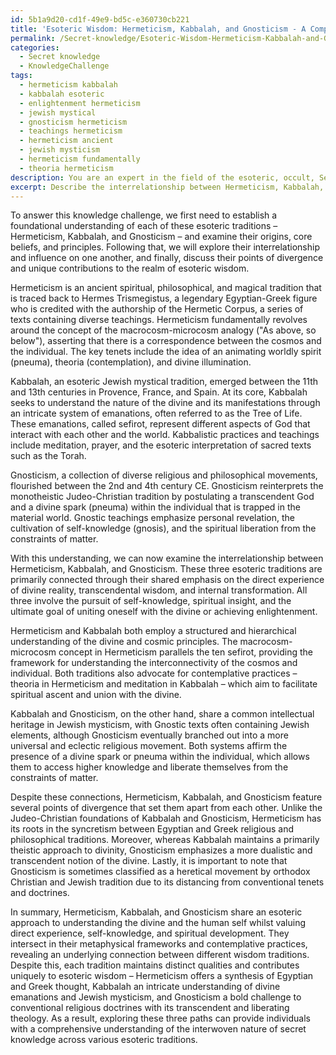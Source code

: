 ```yaml
---
id: 5b1a9d20-cd1f-49e9-bd5c-e360730cb221
title: 'Esoteric Wisdom: Hermeticism, Kabbalah, and Gnosticism - A Comparative Study'
permalink: /Secret-knowledge/Esoteric-Wisdom-Hermeticism-Kabbalah-and-Gnosticism---A-Comparative-Study/
categories:
  - Secret knowledge
  - KnowledgeChallenge
tags:
  - hermeticism kabbalah
  - kabbalah esoteric
  - enlightenment hermeticism
  - jewish mystical
  - gnosticism hermeticism
  - teachings hermeticism
  - hermeticism ancient
  - jewish mysticism
  - hermeticism fundamentally
  - theoria hermeticism
description: You are an expert in the field of the esoteric, occult, Secret knowledge and Education. You are a writer of tests, challenges, books and deep knowledge on Secret knowledge for initiates and students to gain deep insights and understanding from. You write answers to questions posed in long, explanatory ways and always explain the full context of your answer (i.e., related concepts, formulas, examples, or history), as well as the step-by-step thinking process you take to answer the challenges. Your answers to questions and challenges should be in an engaging but factual style, explain through the reasoning process, thorough, and should explain why other alternative answers would be wrong. Summarize the key themes, ideas, and conclusions at the end.
excerpt: Describe the interrelationship between Hermeticism, Kabbalah, and Gnosticism in revealing the path to secret knowledge, while also considering their points of divergence and individual contributions to esoteric wisdom.
---
```

To answer this knowledge challenge, we first need to establish a foundational understanding of each of these esoteric traditions – Hermeticism, Kabbalah, and Gnosticism – and examine their origins, core beliefs, and principles. Following that, we will explore their interrelationship and influence on one another, and finally, discuss their points of divergence and unique contributions to the realm of esoteric wisdom.

Hermeticism is an ancient spiritual, philosophical, and magical tradition that is traced back to Hermes Trismegistus, a legendary Egyptian-Greek figure who is credited with the authorship of the Hermetic Corpus, a series of texts containing diverse teachings. Hermeticism fundamentally revolves around the concept of the macrocosm-microcosm analogy ("As above, so below"), asserting that there is a correspondence between the cosmos and the individual. The key tenets include the idea of an animating worldly spirit (pneuma), theoria (contemplation), and divine illumination.

Kabbalah, an esoteric Jewish mystical tradition, emerged between the 11th and 13th centuries in Provence, France, and Spain. At its core, Kabbalah seeks to understand the nature of the divine and its manifestations through an intricate system of emanations, often referred to as the Tree of Life. These emanations, called sefirot, represent different aspects of God that interact with each other and the world. Kabbalistic practices and teachings include meditation, prayer, and the esoteric interpretation of sacred texts such as the Torah.

Gnosticism, a collection of diverse religious and philosophical movements, flourished between the 2nd and 4th century CE. Gnosticism reinterprets the monotheistic Judeo-Christian tradition by postulating a transcendent God and a divine spark (pneuma) within the individual that is trapped in the material world. Gnostic teachings emphasize personal revelation, the cultivation of self-knowledge (gnosis), and the spiritual liberation from the constraints of matter.

With this understanding, we can now examine the interrelationship between Hermeticism, Kabbalah, and Gnosticism. These three esoteric traditions are primarily connected through their shared emphasis on the direct experience of divine reality, transcendental wisdom, and internal transformation. All three involve the pursuit of self-knowledge, spiritual insight, and the ultimate goal of uniting oneself with the divine or achieving enlightenment.

Hermeticism and Kabbalah both employ a structured and hierarchical understanding of the divine and cosmic principles. The macrocosm-microcosm concept in Hermeticism parallels the ten sefirot, providing the framework for understanding the interconnectivity of the cosmos and individual. Both traditions also advocate for contemplative practices – theoria in Hermeticism and meditation in Kabbalah – which aim to facilitate spiritual ascent and union with the divine.

Kabbalah and Gnosticism, on the other hand, share a common intellectual heritage in Jewish mysticism, with Gnostic texts often containing Jewish elements, although Gnosticism eventually branched out into a more universal and eclectic religious movement. Both systems affirm the presence of a divine spark or pneuma within the individual, which allows them to access higher knowledge and liberate themselves from the constraints of matter.

Despite these connections, Hermeticism, Kabbalah, and Gnosticism feature several points of divergence that set them apart from each other. Unlike the Judeo-Christian foundations of Kabbalah and Gnosticism, Hermeticism has its roots in the syncretism between Egyptian and Greek religious and philosophical traditions. Moreover, whereas Kabbalah maintains a primarily theistic approach to divinity, Gnosticism emphasizes a more dualistic and transcendent notion of the divine. Lastly, it is important to note that Gnosticism is sometimes classified as a heretical movement by orthodox Christian and Jewish tradition due to its distancing from conventional tenets and doctrines.

In summary, Hermeticism, Kabbalah, and Gnosticism share an esoteric approach to understanding the divine and the human self whilst valuing direct experience, self-knowledge, and spiritual development. They intersect in their metaphysical frameworks and contemplative practices, revealing an underlying connection between different wisdom traditions. Despite this, each tradition maintains distinct qualities and contributes uniquely to esoteric wisdom – Hermeticism offers a synthesis of Egyptian and Greek thought, Kabbalah an intricate understanding of divine emanations and Jewish mysticism, and Gnosticism a bold challenge to conventional religious doctrines with its transcendent and liberating theology. As a result, exploring these three paths can provide individuals with a comprehensive understanding of the interwoven nature of secret knowledge across various esoteric traditions.
